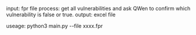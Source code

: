 input: fpr file
process: get all vulnerabilities and ask QWen to confirm which vulnerability is false or true.
output: excel file

useage: python3 main.py --file xxxx.fpr
